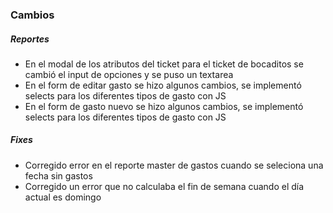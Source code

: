 <h3>Cambios</h3>
<h5>Reportes</h5>
<ul>
    <li>En el modal de los atributos del ticket para el ticket de bocaditos se cambió el input de opciones y se puso un textarea</li>
    <li>En el form de editar gasto se hizo algunos cambios, se implementó selects para los diferentes tipos de gasto con JS</li>
    <li>En el form de gasto nuevo se hizo algunos cambios, se implementó selects para los diferentes tipos de gasto con JS</li>
</ul>

<h5>Fixes</h5>
<ul>
    <li>Corregido error en el reporte master de gastos cuando se seleciona una fecha sin gastos</li>
    <li>Corregido un error que no calculaba el fin de semana cuando el día actual es domingo</li>
</ul>